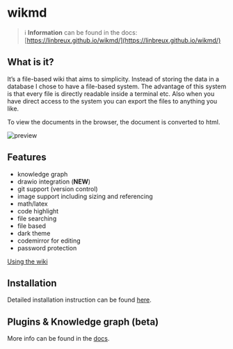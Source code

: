 # wikmd
> :information_source: **Information** can be found in the docs: [https://linbreux.github.io/wikmd/](https://linbreux.github.io/wikmd/)

## What is it?
It’s a file-based wiki that aims to simplicity. Instead of storing the data in a database I chose to have a file-based system. The advantage of this system is that every file is directly readable inside a terminal etc. Also when you have direct access to the system you can export the files to anything you like.

To view the documents in the browser, the document is converted to html.

![preview](static/images/wiki.gif)

## Features

- knowledge graph
- drawio integration (**NEW**)
- git support (version control)
- image support including sizing and referencing
- math/latex
- code highlight
- file searching
- file based
- dark theme
- codemirror for editing
- password protection


[Using the wiki](https://linbreux.github.io/wikmd/Using%20the%20wiki.html)


## Installation

Detailed installation instruction can be found [here](https://linbreux.github.io/wikmd/installation.html).

## Plugins & Knowledge graph (beta)

More info can be found in the [docs](https://linbreux.github.io/wikmd/knowledge%20graph.html).

